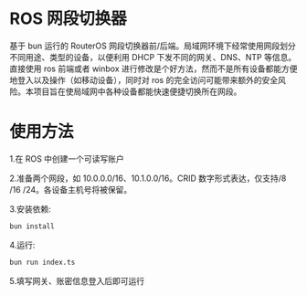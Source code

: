 # ROS 网段切换器

基于 bun 运行的 RouterOS 网段切换器前/后端。局域网环境下经常使用网段划分不同用途、类型的设备，以便利用 DHCP 下发不同的网关、DNS、NTP 等信息。直接使用 ros 前端或者 winbox 进行修改是个好方法，然而不是所有设备都能方便地登入以及操作（如移动设备），同时对 ros 的完全访问可能带来额外的安全风险。本项目旨在使局域网中各种设备都能快速便捷切换所在网段。

# 使用方法

1.在 ROS 中创建一个可读写账户

2.准备两个网段，如 10.0.0.0/16、10.1.0.0/16。CRID 数字形式表达，仅支持/8 /16 /24。各设备主机号将被保留。

3.安装依赖:

```bash
bun install
```

4.运行:

```bash
bun run index.ts
```

5.填写网关、账密信息登入后即可运行
